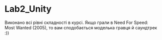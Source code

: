 # Lab2_Unity
Виконано всі рівні складності в курсі.
Якщо грали в Need For Speed: Most Wanted (2005), то вам сподобається моделька гравця й саундтрек :))
